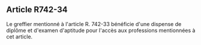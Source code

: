 Article R742-34
----
Le greffier mentionné à l'article R. 742-33 bénéficie d'une dispense de diplôme
et d'examen d'aptitude pour l'accès aux professions mentionnées à cet article.
